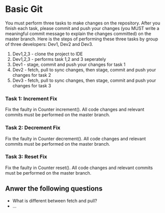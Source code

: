 <h1>Basic Git</h2>
You must perform three tasks to make changes on the repository. After you finish each task, please commit and push your changes (you MUST write a meaningful commit message to explain the changes committed) on the master branch. Here is the steps of performing these three tasks by group of three developers: Dev1, Dev2 and Dev3.
<ol>
  <li>Dev1,2,3 - clone the project to IDE</li>
  <li>Dev1,2,3 - performs task 1,2 and 3 seperately</li>
  <li>Dev1 - stage, commit and push your changes for task 1</li>
  <li>Dev2 - fetch, pull to sync changes, then stage, commit and push your changes for task 2</li>
  <li>Dev3 - fetch, pull to sync changes, then stage, commit and push your changes for task 3</li>
</ol>



<h3>Task 1: Increment Fix</h3>
Fix the faulty in Counter increment(). All code changes and relevant commits must be performed on the master branch.

<h3>Task 2: Decrement Fix </h3>
Fix the faulty in Counter decrement(). All code changes and relevant commits must be performed on the master branch.

<h3>Task 3: Reset Fix</h3>
Fix the faulty in Counter reset(). All code changes and relevant commits must be performed on the master branch.



<h2>Anwer the following questions</h2>
<ul>
  <li>What is different between fetch and pull?</li>
  <li>...</li>
</ul>
